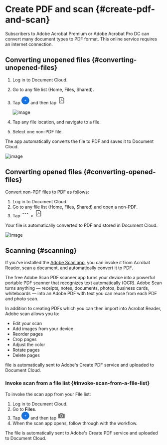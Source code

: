 
	
# Create PDF and scan {#create-pdf-and-scan}


Subscribers to Adobe Acrobat Premium or Adobe Acrobat Pro DC can convert many document types to PDF format. This online service requires an internet connection. 

## Converting unopened files {#converting-unopened-files}

1. Log in to Document Cloud.
1. Go to any file list (Home, Files, Shared).
1. Tap ![image](./images/plusicon.png) and then tap ![image](./images/createicon.png)

   ![image](../imagesios/createmenu.png)

1. Tap any file location, and navigate to a file.
1. Select one non-PDF file.

The app automatically converts the file to PDF and saves it to Document Cloud.

   ![image](../imagesios/converted.png)

## Converting opened files {#converting-opened-files}

Convert non-PDF files to PDF as follows:

1. Log in to Document Cloud.
1. Go to any file list (Home, Files, Shared) and open a non-PDF.
1. Tap ![image](./images/overflowicon.png) > ![image](./images/createicon.png)

Your file is automatically converted to PDF and stored in Document Cloud.

   ![image](../imagesios/createmenuoverflow.png)

## Scanning {#scanning}

If you've installed the [Adobe Scan app](https://itunes.apple.com/us/app/adobe-scan/id1199564834?mt=8), you can invoke it from Acrobat Reader, scan a document, and automatically convert it to PDF.

The free Adobe Scan PDF scanner app turns your device into a powerful portable PDF scanner that recognizes text automatically (OCR). Adobe Scan turns anything — receipts, notes, documents, photos, business cards, whiteboards — into an Adobe PDF with text you can reuse from each PDF and photo scan. 

In addition to creating PDFs which you can then import into Acrobat Reader, Adobe scan allows you to: 

* Edit your scan
* Add images from your device
* Reorder pages
* Crop pages
* Adjust the color
* Rotate pages
* Delete pages

file is automatically sent to Adobe's Create PDF service and uploaded to Document Cloud.

### Invoke scan from a file list {#invoke-scan-from-a-file-list}

To invoke the scan app from your File list: 

1. Log in to Document Cloud.
1. Go to **Files**.
1. Tap ![image](./images/plusicon.png) and then tap ![image](./images/cameraicon.png)
1. When the scan app opens, follow through with the workflow. 

The file is automatically sent to Adobe's Create PDF service and uploaded to Document Cloud.
